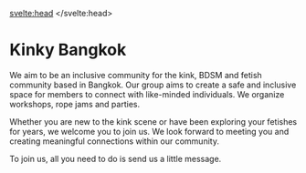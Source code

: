 <svelte:head>
	<title>Kinky Bangkok explained - the modern Kinkster for BDSM in Thailand</title>
	<meta name="description" content="About us: We are an inclusive community for the kink, BDSM and fetish community based in Bangkok" />
</svelte:head>

# Kinky Bangkok

We aim to be an inclusive community for the kink, BDSM and fetish community based in Bangkok. Our group aims to create a safe and inclusive space for members to connect with like-minded individuals. We organize workshops, rope jams and parties.

Whether you are new to the kink scene or have been exploring your fetishes for years, we welcome you to join us. We look forward to meeting you and creating meaningful connections within our community.

To join us, all you need to do is send us a little message.

